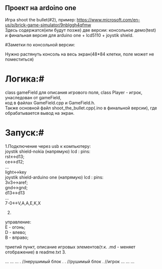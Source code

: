 
## Проект на ardoino one

Игра  shoot the bullet(#2), пример:	https://www.microsoft.com/en-us/p/brick-game-simulator/9nblggh4qfmw  
Здесь содержатся(или будут позже) две версии: консольное демо(test)  
и финальная версия для arduino one  + lcd5110 + joystik shield.  

#Заметки по консольной версии:

Нужно растянуть консоль на весь экран(48*84 клетки, поле может не поместиться)  

# Логика:#

class gameField для описания игрового поля, class Player - игрок, унаследован от gameField,  
код в файлах GameField.cpp и GameField.h.  
Также основной файл shoot_the_bullet.cpp(.ino в финальной версии), где обрабатывается вывод на экран.  

# Запуск:#

1.Подключение через usb к компьютеру:   
  joystik shield-nokia (напрямую) lcd : pins:   
    rst<->d13;  
    ce<->d12;  
    ...  
    light<->key  
  joystik shield-arduino one (напрямую) lcd : pins:   
    3v3<->aref;  
    gnd<->gnd;  
    d13<->d13  
    ...  
    7-0<->V,A,A,E,K,X  
 
 2.
 управление:  
 E - огонь;  
 D - влево;  
 B - вправо;  
 
 триетий пункт, описание игровых элементов(т.к. .md - меняет отображение)  в readme.txt
 3. 
 
 ...                             ...                       ... 
  .    //нерушимый блок          . .  //рушимый блок        .     //игрок
 ...                             ...                       ...
